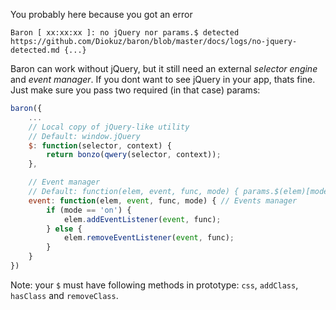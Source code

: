 You probably here because you got an error

```
Baron [ xx:xx:xx ]: no jQuery nor params.$ detected https://github.com/Diokuz/baron/blob/master/docs/logs/no-jquery-detected.md {...}
```

Baron can work without jQuery, but it still need an external *selector engine* and *event manager*. If you dont want to see jQuery in your app, thats fine. Just make sure you pass two required (in that case) params:

```js
baron({
    ...
    // Local copy of jQuery-like utility
    // Default: window.jQuery
    $: function(selector, context) {
        return bonzo(qwery(selector, context));
    },

    // Event manager
    // Default: function(elem, event, func, mode) { params.$(elem)[mode || 'on'](event, func); };
    event: function(elem, event, func, mode) { // Events manager
        if (mode == 'on') {
            elem.addEventListener(event, func);
        } else {
            elem.removeEventListener(event, func);
        }
    }
})
```

Note: your `$` must have following methods in prototype: `css`, `addClass`, `hasClass` and `removeClass`.
